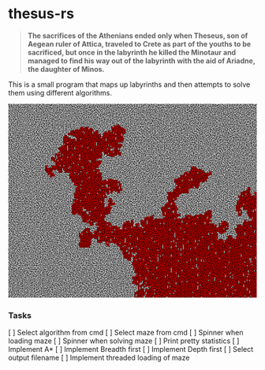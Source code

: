 # thesus-rs
>__The sacrifices of the Athenians ended only when Theseus, son of Aegean ruler of Attica, traveled to Crete as part of
the youths to be sacrificed, but once in the labyrinth he killed the Minotaur and managed to find his way out of the
labyrinth with the aid of Ariadne, the daughter of Minos.__

This is a small program that maps up labyrinths and then attempts to solve them using different algorithms.

![Solved maze](images/maze_solution.png)

### Tasks
[ ] Select algorithm from cmd
[ ] Select maze from cmd
[ ] Spinner when loading maze
[ ] Spinner when solving maze
[ ] Print pretty statistics
[ ] Implement A*
[ ] Implement Breadth first
[ ] Implement Depth first
[ ] Select output filename
[ ] Implement threaded loading of maze

